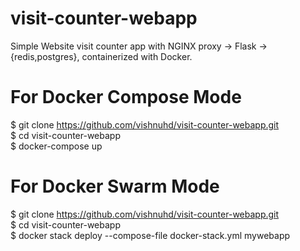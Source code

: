 # visit-counter-webapp
Simple Website visit counter app with NGINX proxy -> Flask -> {redis,postgres}, containerized with Docker.

# For Docker Compose Mode

$ git clone https://github.com/vishnuhd/visit-counter-webapp.git  
$ cd visit-counter-webapp  
$ docker-compose up  

# For Docker Swarm Mode

$ git clone https://github.com/vishnuhd/visit-counter-webapp.git  
$ cd visit-counter-webapp  
$ docker stack deploy --compose-file docker-stack.yml mywebapp  
